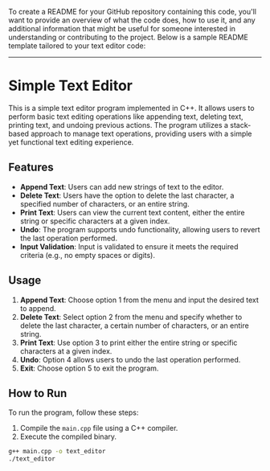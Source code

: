 To create a README for your GitHub repository containing this code, you'll want to provide an overview of what the code does, how to use it, and any additional information that might be useful for someone interested in understanding or contributing to the project. Below is a sample README template tailored to your text editor code:

---

# Simple Text Editor

This is a simple text editor program implemented in C++. It allows users to perform basic text editing operations like appending text, deleting text, printing text, and undoing previous actions. The program utilizes a stack-based approach to manage text operations, providing users with a simple yet functional text editing experience.

## Features

- **Append Text**: Users can add new strings of text to the editor.
- **Delete Text**: Users have the option to delete the last character, a specified number of characters, or an entire string.
- **Print Text**: Users can view the current text content, either the entire string or specific characters at a given index.
- **Undo**: The program supports undo functionality, allowing users to revert the last operation performed.
- **Input Validation**: Input is validated to ensure it meets the required criteria (e.g., no empty spaces or digits).

## Usage

1. **Append Text**: Choose option 1 from the menu and input the desired text to append.
2. **Delete Text**: Select option 2 from the menu and specify whether to delete the last character, a certain number of characters, or an entire string.
3. **Print Text**: Use option 3 to print either the entire string or specific characters at a given index.
4. **Undo**: Option 4 allows users to undo the last operation performed.
5. **Exit**: Choose option 5 to exit the program.

## How to Run

To run the program, follow these steps:

1. Compile the `main.cpp` file using a C++ compiler.
2. Execute the compiled binary.

```bash
g++ main.cpp -o text_editor
./text_editor
```
